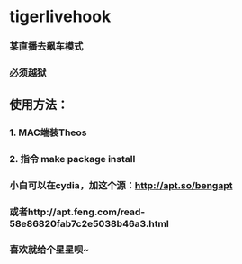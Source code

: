 # tigerlivehook
### 某直播去飙车模式
### 必须越狱
## 使用方法：
### 1. MAC端装Theos
### 2. 指令 make package install
### 小白可以在cydia，加这个源：http://apt.so/bengapt
### 或者http://apt.feng.com/read-58e86820fab7c2e5038b46a3.html
### 喜欢就给个星星呗~
